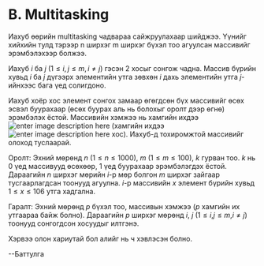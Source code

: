 B. Multitasking
===============

Иахуб өөрийн multitasking чадвараа сайжруулахаар шийджээ. Үүнийг хийхийн тулд тэрээр n ширхэг m ширхэг бүхэл тоо агуулсан массивийг эрэмбэлэхээр болжээ.

Иахуб $i$ ба $j$ ($1 ≤ i$, $j ≤ m$, $i ≠ j$) гэсэн 2 хосыг сонгож чадна. Массив бүрийн хувьд $i$ ба $j$ дүгээрх элементийн утга зөвхөн $i$ дахь элементийн утга $j$-ийнхээс бага үед солигдоно.

Иахуб хоёр хос элемент сонгох замаар өгөгдсөн бүх массивийг өсөх эсвэл буурахаар (өсөх буурах аль нь болохыг оролт дээр өгнө) эрэмбэлэх ёстой. Массивийн хэмжээ нь хамгийн ихдээ ![enter image description here][1] (хамгийн ихдээ ![enter image description here][2] хос). Иахуб-д тохиромжтой массивийг олоход туслаарай.

Оролт:
Эхний мөрөнд $n$ ($1 ≤  n ≤ 1000$), $m$ ($1 ≤ m ≤  100$), $k$ гурван тоо. $k$ нь 0 үед массивууд өсөхөөр, 1 үед буурахаар эрэмбэлэгдэх ёстой. Дараагийн $n$ ширхэг мөрийн $i$-р мөр болгон $m$ ширхэг зайгаар тусгаарлагдсан тоонууд агуулна. $i$-р массивийн $x$ элемент бүрийн хувьд $1 ≤ x ≤ 106$ утга хадгална.

Гаралт:
Эхний мөрөнд $p$ бүхэл тоо, массивын хэмжээ ($p$ хамгийн их утгаараа байж болно). Дараагийн $p$ ширхэг мөрөнд $i$, $j$ ($1 ≤ i$,$ j ≤ m$,$ i ≠ j$) тоонууд сонгогдсон хосуудыг илтгэнэ.

Хэрвээ олон хариутай бол алийг нь ч хэвлэсэн болно.


  [1]: http://espresso.codeforces.com/6f1b5d2dbdd1c5069f06964cc691c24429c6151c.png
  [2]: http://espresso.codeforces.com/6f1b5d2dbdd1c5069f06964cc691c24429c6151c.png
  
  --Баттулга
